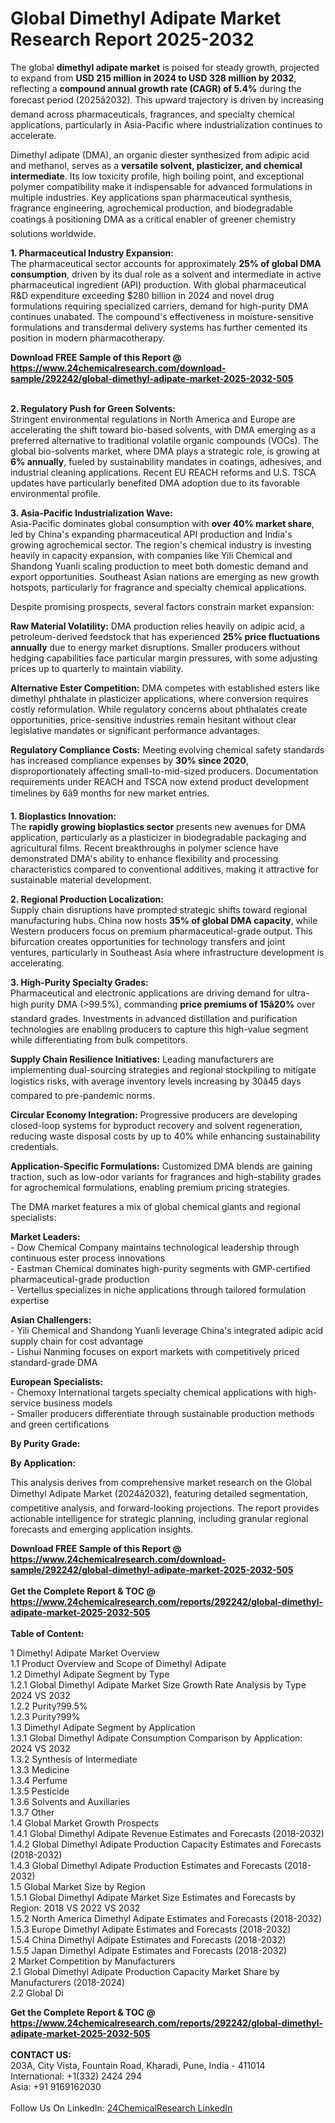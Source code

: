 <h1>Global Dimethyl Adipate Market Research Report 2025-2032</h1><p>The global <strong>dimethyl adipate market</strong> is poised for steady growth, projected to expand from <strong>USD 215 million in 2024 to USD 328 million by 2032</strong>, reflecting a <strong>compound annual growth rate (CAGR) of 5.4%</strong> during the forecast period (2025â2032). This upward trajectory is driven by increasing demand across pharmaceuticals, fragrances, and specialty chemical applications, particularly in Asia-Pacific where industrialization continues to accelerate.</p><p>Dimethyl adipate (DMA), an organic diester synthesized from adipic acid and methanol, serves as a <strong>versatile solvent, plasticizer, and chemical intermediate</strong>. Its low toxicity profile, high boiling point, and exceptional polymer compatibility make it indispensable for advanced formulations in multiple industries. Key applications span pharmaceutical synthesis, fragrance engineering, agrochemical production, and biodegradable coatings â positioning DMA as a critical enabler of greener chemistry solutions worldwide.</p><p><strong>1. Pharmaceutical Industry Expansion:</strong><br>
The pharmaceutical sector accounts for approximately <strong>25% of global DMA consumption</strong>, driven by its dual role as a solvent and intermediate in active pharmaceutical ingredient (API) production. With global pharmaceutical R&amp;D expenditure exceeding $280 billion in 2024 and novel drug formulations requiring specialized carriers, demand for high-purity DMA continues unabated. The compound's effectiveness in moisture-sensitive formulations and transdermal delivery systems has further cemented its position in modern pharmacotherapy.</p><div><b>Download FREE Sample of this Report @ 
            <a href="https://www.24chemicalresearch.com/download-sample/292242/global-dimethyl-adipate-market-2025-2032-505">
            https://www.24chemicalresearch.com/download-sample/292242/global-dimethyl-adipate-market-2025-2032-505</a></b></div><br><p><strong>2. Regulatory Push for Green Solvents:</strong><br>
Stringent environmental regulations in North America and Europe are accelerating the shift toward bio-based solvents, with DMA emerging as a preferred alternative to traditional volatile organic compounds (VOCs). The global bio-solvents market, where DMA plays a strategic role, is growing at <strong>6% annually</strong>, fueled by sustainability mandates in coatings, adhesives, and industrial cleaning applications. Recent EU REACH reforms and U.S. TSCA updates have particularly benefited DMA adoption due to its favorable environmental profile.</p><p><strong>3. Asia-Pacific Industrialization Wave:</strong><br>
Asia-Pacific dominates global consumption with <strong>over 40% market share</strong>, led by China's expanding pharmaceutical API production and India's growing agrochemical sector. The region's chemical industry is investing heavily in capacity expansion, with companies like Yili Chemical and Shandong Yuanli scaling production to meet both domestic demand and export opportunities. Southeast Asian nations are emerging as new growth hotspots, particularly for fragrance and specialty chemical applications.</p><p>Despite promising prospects, several factors constrain market expansion:</p><p><strong>Raw Material Volatility:</strong> DMA production relies heavily on adipic acid, a petroleum-derived feedstock that has experienced <strong>25% price fluctuations annually</strong> due to energy market disruptions. Smaller producers without hedging capabilities face particular margin pressures, with some adjusting prices up to quarterly to maintain viability.</p><p><strong>Alternative Ester Competition:</strong> DMA competes with established esters like dimethyl phthalate in plasticizer applications, where conversion requires costly reformulation. While regulatory concerns about phthalates create opportunities, price-sensitive industries remain hesitant without clear legislative mandates or significant performance advantages.</p><p><strong>Regulatory Compliance Costs:</strong> Meeting evolving chemical safety standards has increased compliance expenses by <strong>30% since 2020</strong>, disproportionately affecting small-to-mid-sized producers. Documentation requirements under REACH and TSCA now extend product development timelines by 6â9 months for new market entries.</p><p><strong>1. Bioplastics Innovation:</strong><br>
The <strong>rapidly growing bioplastics sector</strong> presents new avenues for DMA application, particularly as a plasticizer in biodegradable packaging and agricultural films. Recent breakthroughs in polymer science have demonstrated DMA's ability to enhance flexibility and processing characteristics compared to conventional additives, making it attractive for sustainable material development.</p><p><strong>2. Regional Production Localization:</strong><br>
Supply chain disruptions have prompted strategic shifts toward regional manufacturing hubs. China now hosts <strong>35% of global DMA capacity</strong>, while Western producers focus on premium pharmaceutical-grade output. This bifurcation creates opportunities for technology transfers and joint ventures, particularly in Southeast Asia where infrastructure development is accelerating.</p><p><strong>3. High-Purity Specialty Grades:</strong><br>
Pharmaceutical and electronic applications are driving demand for ultra-high purity DMA (&gt;99.5%), commanding <strong>price premiums of 15â20%</strong> over standard grades. Investments in advanced distillation and purification technologies are enabling producers to capture this high-value segment while differentiating from bulk competitors.</p><p><strong>Supply Chain Resilience Initiatives:</strong> Leading manufacturers are implementing dual-sourcing strategies and regional stockpiling to mitigate logistics risks, with average inventory levels increasing by 30â45 days compared to pre-pandemic norms.</p><p><strong>Circular Economy Integration:</strong> Progressive producers are developing closed-loop systems for byproduct recovery and solvent regeneration, reducing waste disposal costs by up to 40% while enhancing sustainability credentials.</p><p><strong>Application-Specific Formulations:</strong> Customized DMA blends are gaining traction, such as low-odor variants for fragrances and high-stability grades for agrochemical formulations, enabling premium pricing strategies.</p><p>The DMA market features a mix of global chemical giants and regional specialists:</p><p><strong>Market Leaders:</strong><br>
- Dow Chemical Company maintains technological leadership through continuous ester process innovations<br>
- Eastman Chemical dominates high-purity segments with GMP-certified pharmaceutical-grade production<br>
- Vertellus specializes in niche applications through tailored formulation expertise</p><p><strong>Asian Challengers:</strong><br>
- Yili Chemical and Shandong Yuanli leverage China's integrated adipic acid supply chain for cost advantage<br>
- Lishui Nanming focuses on export markets with competitively priced standard-grade DMA</p><p><strong>European Specialists:</strong><br>
- Chemoxy International targets specialty chemical applications with high-service business models<br>
- Smaller producers differentiate through sustainable production methods and green certifications</p><p><strong>By Purity Grade:</strong></p><p><strong>By Application:</strong></p><p>This analysis derives from comprehensive market research on the Global Dimethyl Adipate Market (2024â2032), featuring detailed segmentation, competitive analysis, and forward-looking projections. The report provides actionable intelligence for strategic planning, including granular regional forecasts and emerging application insights.</p><div><b>Download FREE Sample of this Report @ 
            <a href="https://www.24chemicalresearch.com/download-sample/292242/global-dimethyl-adipate-market-2025-2032-505">
            https://www.24chemicalresearch.com/download-sample/292242/global-dimethyl-adipate-market-2025-2032-505</a></b></div><br><div><b>Get the Complete Report & TOC @ 
            <a href="https://www.24chemicalresearch.com/reports/292242/global-dimethyl-adipate-market-2025-2032-505">
            https://www.24chemicalresearch.com/reports/292242/global-dimethyl-adipate-market-2025-2032-505</a></b></div><br>
            <b>Table of Content:</b><p>1 Dimethyl Adipate Market Overview<br />
    1.1 Product Overview and Scope of Dimethyl Adipate<br />
    1.2 Dimethyl Adipate Segment by Type<br />
        1.2.1 Global Dimethyl Adipate Market Size Growth Rate Analysis by Type 2024 VS 2032<br />
        1.2.2 Purity?99.5%<br />
        1.2.3 Purity?99%<br />
    1.3 Dimethyl Adipate Segment by Application<br />
        1.3.1 Global Dimethyl Adipate Consumption Comparison by Application: 2024 VS 2032<br />
        1.3.2 Synthesis of Intermediate<br />
        1.3.3 Medicine<br />
        1.3.4 Perfume<br />
        1.3.5 Pesticide<br />
        1.3.6 Solvents and Auxiliaries<br />
        1.3.7 Other<br />
    1.4 Global Market Growth Prospects<br />
        1.4.1 Global Dimethyl Adipate Revenue Estimates and Forecasts (2018-2032)<br />
        1.4.2 Global Dimethyl Adipate Production Capacity Estimates and Forecasts (2018-2032)<br />
        1.4.3 Global Dimethyl Adipate Production Estimates and Forecasts (2018-2032)<br />
    1.5 Global Market Size by Region<br />
        1.5.1 Global Dimethyl Adipate Market Size Estimates and Forecasts by Region: 2018 VS 2022 VS 2032<br />
        1.5.2 North America Dimethyl Adipate Estimates and Forecasts (2018-2032)<br />
        1.5.3 Europe Dimethyl Adipate Estimates and Forecasts (2018-2032)<br />
        1.5.4 China Dimethyl Adipate Estimates and Forecasts (2018-2032)<br />
        1.5.5 Japan Dimethyl Adipate Estimates and Forecasts (2018-2032)<br />
2 Market Competition by Manufacturers<br />
    2.1 Global Dimethyl Adipate Production Capacity Market Share by Manufacturers (2018-2024)<br />
    2.2 Global Di</p><div><b>Get the Complete Report & TOC @ 
            <a href="https://www.24chemicalresearch.com/reports/292242/global-dimethyl-adipate-market-2025-2032-505">
            https://www.24chemicalresearch.com/reports/292242/global-dimethyl-adipate-market-2025-2032-505</a></b></div><br><b>CONTACT US:</b><br>
            203A, City Vista, Fountain Road, Kharadi, Pune, India - 411014<br>
            International: +1(332) 2424 294<br>
            Asia: +91 9169162030 <br><br>
            Follow Us On LinkedIn: <a href="https://www.linkedin.com/company/24chemicalresearch/">24ChemicalResearch LinkedIn</a>